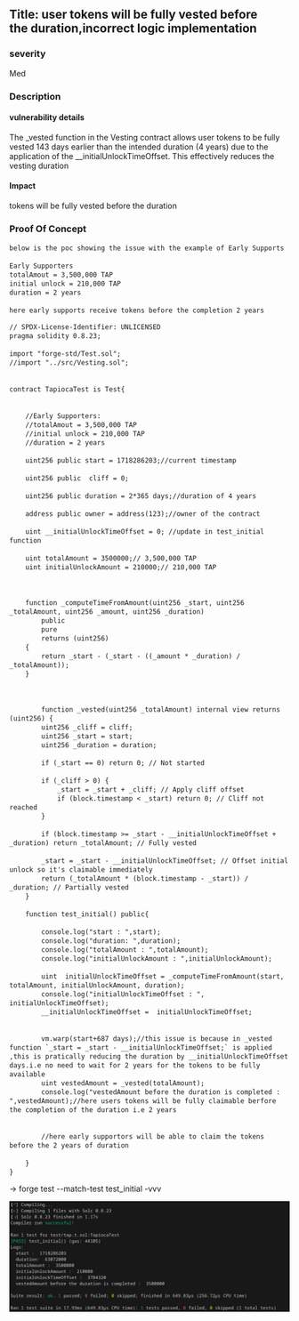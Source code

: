 ## Title: user tokens will be fully vested before the duration,incorrect logic implementation

### severity
 Med

### Description

#### vulnerability details

The _vested function in the Vesting contract allows user tokens to be fully vested 143 days earlier than the intended duration (4 years) due to the application of the __initialUnlockTimeOffset. This effectively reduces the vesting duration

#### Impact
 tokens will be fully vested before the duration

### Proof Of Concept

```
below is the poc showing the issue with the example of Early Supports

Early Supporters
totalAmout = 3,500,000 TAP
initial unlock = 210,000 TAP
duration = 2 years

here early supports receive tokens before the completion 2 years
```

```
// SPDX-License-Identifier: UNLICENSED
pragma solidity 0.8.23;

import "forge-std/Test.sol";
//import "../src/Vesting.sol";


contract TapiocaTest is Test{


    //Early Supporters:
    //totalAmout = 3,500,000 TAP
    //initial unlock = 210,000 TAP
    //duration = 2 years

    uint256 public start = 1718286203;//current timestamp
   
    uint256 public  cliff = 0;
    
    uint256 public duration = 2*365 days;//duration of 4 years

    address public owner = address(123);//owner of the contract

    uint __initialUnlockTimeOffset = 0; //update in test_initial function

    uint totalAmount = 3500000;// 3,500,000 TAP
    uint initialUnlockAmount = 210000;// 210,000 TAP


    
    function _computeTimeFromAmount(uint256 _start, uint256 _totalAmount, uint256 _amount, uint256 _duration)
        public
        pure
        returns (uint256)
    {
        return _start - (_start - ((_amount * _duration) / _totalAmount));
    }



        function _vested(uint256 _totalAmount) internal view returns (uint256) {
        uint256 _cliff = cliff;
        uint256 _start = start;
        uint256 _duration = duration;

        if (_start == 0) return 0; // Not started

        if (_cliff > 0) {
            _start = _start + _cliff; // Apply cliff offset
            if (block.timestamp < _start) return 0; // Cliff not reached
        }

        if (block.timestamp >= _start - __initialUnlockTimeOffset + _duration) return _totalAmount; // Fully vested

        _start = _start - __initialUnlockTimeOffset; // Offset initial unlock so it's claimable immediately
        return (_totalAmount * (block.timestamp - _start)) / _duration; // Partially vested
    }

    function test_initial() public{

        console.log("start : ",start);
        console.log("duration: ",duration);
        console.log("totalAmount : ",totalAmount);
        console.log("initialUnlockAmount : ",initialUnlockAmount);
        
        uint  initialUnlockTimeOffset = _computeTimeFromAmount(start, totalAmount, initialUnlockAmount, duration);
        console.log("initialUnlockTimeOffset : ", initialUnlockTimeOffset);
        __initialUnlockTimeOffset =  initialUnlockTimeOffset;


        vm.warp(start+687 days);//this issue is because in _vested function `_start = _start - __initialUnlockTimeOffset;` is applied ,this is pratically reducing the duration by __initialUnlockTimeOffset days.i.e no need to wait for 2 years for the tokens to be fully available
        uint vestedAmount = _vested(totalAmount);
        console.log("vestedAmount before the duration is completed : ",vestedAmount);//here users tokens will be fully claimable berfore the completion of the duration i.e 2 years
        

        //here early supportors will be able to claim the tokens before the 2 years of duration

    }
}
```
-> forge test --match-test test_initial -vvv

![10.png](../../attachments/png/10.png)